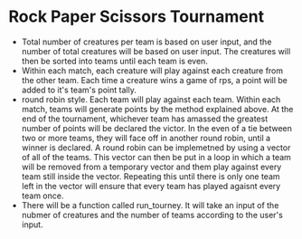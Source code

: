 # Rock Paper Scissors Tournament

- Total number of creatures per team is based on user input, and the number of
total creatures will be based on user
input. The creatures will then be sorted into teams until each team is even.
- Within each match, each creature will play against each creature from the other
team. Each time a creature wins a
game of rps, a point will be added to it's team's point tally.
- round robin style. Each team will play against each team. Within each match,
teams will generate points by the
method explained above. At the end of the tournament, whichever team has amassed
the greatest number of points will
be declared the victor. In the even of a tie between two or more teams, they will
face off in another round
robin, until a winner is declared.
A round robin can be implemetned by using a vector of all of the teams. This vector
can then be put in a loop in
which a team will be removed from a temporary vector and them play against every
team still inside the vector.
Repeating this until there is only one team left in the vector will ensure that
every team has played agaisnt every
team once.
- There will be a function called run_tourney. It will take an input of the nubmer
of creatures and the number of
teams according to the user's input.


